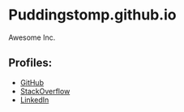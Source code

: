 # Puddingstomp.github.io
Awesome Inc.
## Profiles:
* [GitHub](https://github.com/Puddingstomp)
* [StackOverflow](https://stackexchange.com/users/11615349/joncgrubb)
* [LinkedIn](https://www.linkedin.com/in/joncgrubb)